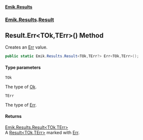 #### [Emik.Results](index.md 'index')
### [Emik.Results](Emik.Results.md 'Emik.Results').[Result](Result.md 'Emik.Results.Result')

## Result.Err<TOk,TErr>() Method

Creates an [Err](Result_TOk,TErr_.Err().md 'Emik.Results.Result<TOk,TErr>.Err') value.

```csharp
public static Emik.Results.Result<TOk,TErr?> Err<TOk,TErr>();
```
#### Type parameters

<a name='Emik.Results.Result.Err_TOk,TErr_().TOk'></a>

`TOk`

The type of [Ok](Result_TOk,TErr_.Ok().md 'Emik.Results.Result<TOk,TErr>.Ok').

<a name='Emik.Results.Result.Err_TOk,TErr_().TErr'></a>

`TErr`

The type of [Err](Result_TOk,TErr_.Err().md 'Emik.Results.Result<TOk,TErr>.Err').

#### Returns
[Emik.Results.Result&lt;](Result_TOk,TErr_.md 'Emik.Results.Result<TOk,TErr>')[TOk](Result.Err().md#Emik.Results.Result.Err_TOk,TErr_().TOk 'Emik.Results.Result.Err<TOk,TErr>().TOk')[,](Result_TOk,TErr_.md 'Emik.Results.Result<TOk,TErr>')[TErr](Result.Err().md#Emik.Results.Result.Err_TOk,TErr_().TErr 'Emik.Results.Result.Err<TOk,TErr>().TErr')[&gt;](Result_TOk,TErr_.md 'Emik.Results.Result<TOk,TErr>')  
A [Result&lt;TOk,TErr&gt;](Result_TOk,TErr_.md 'Emik.Results.Result<TOk,TErr>') marked with [Err](Result_TOk,TErr_.Err().md 'Emik.Results.Result<TOk,TErr>.Err').